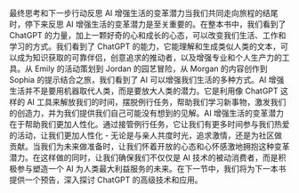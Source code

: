 最终思考和下一步行动反思 AI 增强生活的变革潜力当我们共同走向旅程的结尾时，停下来反思 AI 增强生活的变革潜力是至关重要的。在整本书中，我们看到了 ChatGPT 的力量，加上一颗好奇的心和成长的心态，可以改变我们生活、工作和学习的方式。我们看到了 ChatGPT 的能力，它能理解和生成类似人类的文本，可以成为知识获取的可靠伴侣，创意追求的推动者，以及增强专业和个人生产力的工具。从 Emily 的活动策划到 Jordan 的园艺冒险，从 Morgan 的内容创作到 Sophia 的提示结合之旅，我们看到了 AI 可以增强我们生活的多种方式。AI 增强生活并不是要用机器取代人类，而是要放大人类的潜力。它是利用像 ChatGPT 这样的 AI 工具来解放我们的时间，摆脱例行任务，帮助我们学习新事物，激发我们的创造力，并为我们提供我们自己可能没有想到的见解。AI 增强生活的变革潜力在于帮助我们更加人性化。通过接管例行任务，它让我们有更多时间参与我们热爱的活动，让我们更加人性化 - 无论是与亲人共度时光，追求激情，还是为社区做贡献。当我们为未来做准备时，让我们怀着开放的心态和心怀感激地拥抱这种变革潜力。在这样做的同时，让我们确保我们不仅仅是 AI 技术的被动消费者，而是积极参与塑造一个 AI 为人类最大利益服务的未来。在下一节中，我们将为下一本书提供一个预告，深入探讨 ChatGPT 的高级技术和应用。
